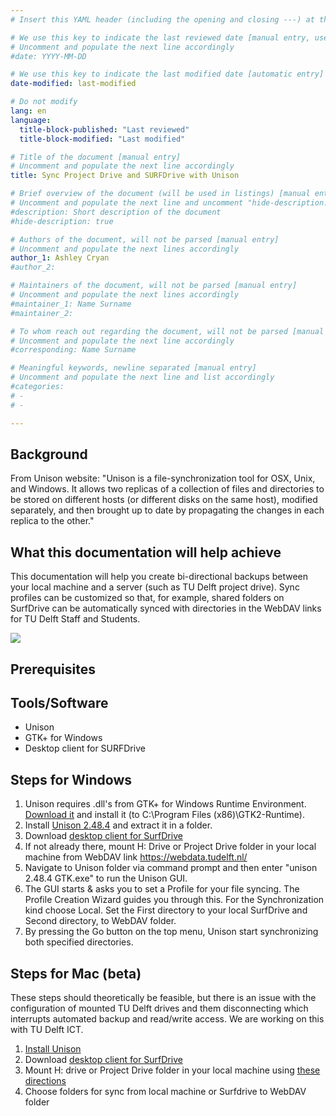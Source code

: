 ```yaml
---
# Insert this YAML header (including the opening and closing ---) at the beginning of the document and fill it out accordingly

# We use this key to indicate the last reviewed date [manual entry, use YYYY-MM-DD]
# Uncomment and populate the next line accordingly
#date: YYYY-MM-DD

# We use this key to indicate the last modified date [automatic entry]
date-modified: last-modified

# Do not modify
lang: en
language: 
  title-block-published: "Last reviewed"
  title-block-modified: "Last modified"

# Title of the document [manual entry]
# Uncomment and populate the next line accordingly
title: Sync Project Drive and SURFDrive with Unison

# Brief overview of the document (will be used in listings) [manual entry]
# Uncomment and populate the next line and uncomment "hide-description: true".
#description: Short description of the document
#hide-description: true

# Authors of the document, will not be parsed [manual entry]
# Uncomment and populate the next lines accordingly
author_1: Ashley Cryan
#author_2:

# Maintainers of the document, will not be parsed [manual entry]
# Uncomment and populate the next lines accordingly
#maintainer_1: Name Surname
#maintainer_2:

# To whom reach out regarding the document, will not be parsed [manual entry]
# Uncomment and populate the next line accordingly
#corresponding: Name Surname

# Meaningful keywords, newline separated [manual entry]
# Uncomment and populate the next line and list accordingly
#categories: 
# - 
# - 

---
```


## Background

From Unison website: "Unison is a file-synchronization tool for OSX, Unix, and Windows. It allows two replicas of a collection of files and directories to be stored on different hosts (or different disks on the same host), modified separately, and then brought up to date by propagating the changes in each replica to the other." 

## What this documentation will help achieve
This documentation will help you create bi-directional backups between your local machine and a server (such as TU Delft project drive). Sync profiles can be customized so that, for example, shared folders on SurfDrive can be automatically synced with directories in the WebDAV links for TU Delft Staff and Students.

![](https://gitlab.tudelft.nl/acryan/data-management-for-researchers/-/wikis/uploads/635e3939d32a78f12d693351fb910adb/Untitled_Document32.png)

## Prerequisites

## Tools/Software
* Unison
* GTK+ for Windows
* Desktop client for SURFDrive

## Steps for Windows
1. Unison requires .dll's from GTK+ for Windows Runtime Environment. [Download it]( https://sourceforge.net/projects/gtk-win/) and install it (to C:\Program Files (x86)\GTK2-Runtime).
2. Install [Unison 2.48.4](https://www.irif.fr/~vouillon/unison/) and extract it in a folder.
3. Download [desktop client for SurfDrive](https://www.surf.nl/en/surfdrive-store-and-share-your-files-securely-in-the-cloud/downloads-for-surfdrive?dst=n1463)
4. If not already there, mount H: Drive or Project Drive folder in your local machine from WebDAV link https://webdata.tudelft.nl/ 
5. Navigate to Unison folder via command prompt and then enter "unison 2.48.4 GTK.exe" to run the Unison GUI.
6. The GUI starts & asks you to set a Profile for your file syncing. The Profile Creation Wizard guides you through this. For the Synchronization kind choose Local. Set the First directory to your local SurfDrive and Second directory, to WebDAV folder. 
7. By pressing the Go button on the top menu, Unison start synchronizing both specified directories. 

## Steps for Mac (beta)
These steps should theoretically be feasible, but there is an issue with the configuration of mounted TU Delft drives and them disconnecting which interrupts automated backup and read/write access. We are working on this with TU Delft ICT.

1. [Install Unison](https://www.cis.upenn.edu/~bcpierce/unison/)
2. Download [desktop client for SurfDrive](https://www.surf.nl/en/surfdrive-store-and-share-your-files-securely-in-the-cloud/downloads-for-surfdrive?dst=n1463)
3. Mount H: drive or Project Drive folder in your local machine using [these directions](https://help.dreamhost.com/hc/en-us/articles/216473527-Accessing-WebDAV-with-Mac-OS-X-and-Linux)
4. Choose folders for sync from local machine or Surfdrive to WebDAV folder

